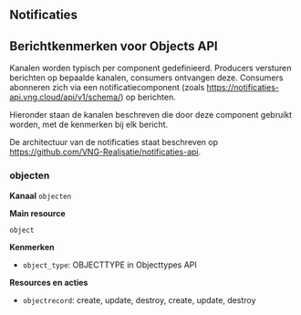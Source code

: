 ## Notificaties
## Berichtkenmerken voor Objects API

Kanalen worden typisch per component gedefinieerd. Producers versturen berichten op bepaalde kanalen,
consumers ontvangen deze. Consumers abonneren zich via een notificatiecomponent (zoals <a href="https://notificaties-api.vng.cloud/api/v1/schema/" rel="nofollow">https://notificaties-api.vng.cloud/api/v1/schema/</a>) op berichten.

Hieronder staan de kanalen beschreven die door deze component gebruikt worden, met de kenmerken bij elk bericht.

De architectuur van de notificaties staat beschreven op <a href="https://github.com/VNG-Realisatie/notificaties-api" rel="nofollow">https://github.com/VNG-Realisatie/notificaties-api</a>.


### objecten

**Kanaal**
`objecten`

**Main resource**

`object`



**Kenmerken**

* `object_type`: OBJECTTYPE in Objecttypes API

**Resources en acties**


* <code>objectrecord</code>: create, update, destroy, create, update, destroy


